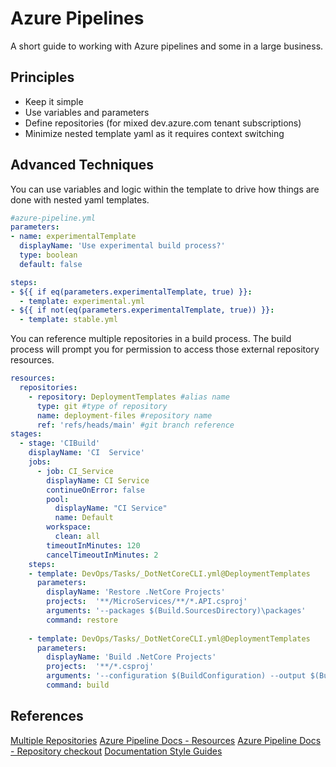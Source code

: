 # Azure Pipelines

A short guide to working with Azure pipelines and some in a large business.

## Principles

* Keep it simple
* Use variables and parameters
* Define repositories (for mixed dev.azure.com tenant subscriptions)
* Minimize nested template yaml as it requires context switching

## Advanced Techniques

You can use variables and logic within the template to drive how things are done with nested yaml templates.

```Yaml
#azure-pipeline.yml
parameters:
- name: experimentalTemplate
  displayName: 'Use experimental build process?'
  type: boolean
  default: false

steps:
- ${{ if eq(parameters.experimentalTemplate, true) }}:
  - template: experimental.yml
- ${{ if not(eq(parameters.experimentalTemplate, true)) }}:
  - template: stable.yml
```

You can reference multiple repositories in a build process. The build process will prompt you for permission to access those external repository resources.

```Yaml
resources:
  repositories:
    - repository: DeploymentTemplates #alias name
      type: git #type of repository
      name: deployment-files #repository name
      ref: 'refs/heads/main' #git branch reference
stages:
  - stage: 'CIBuild'
    displayName: 'CI  Service'
    jobs:
      - job: CI_Service
        displayName: CI Service
        continueOnError: false
        pool:
          displayName: "CI Service"
          name: Default
        workspace:
          clean: all
        timeoutInMinutes: 120
        cancelTimeoutInMinutes: 2
    steps:
    - template: DevOps/Tasks/_DotNetCoreCLI.yml@DeploymentTemplates
      parameters:
        displayName: 'Restore .NetCore Projects'
        projects:  '**/MicroServices/**/*.API.csproj'
        arguments: '--packages $(Build.SourcesDirectory)\packages'
        command: restore
     
    - template: DevOps/Tasks/_DotNetCoreCLI.yml@DeploymentTemplates
      parameters:
        displayName: 'Build .NetCore Projects'
        projects:  '**/*.csproj'
        arguments: '--configuration $(BuildConfiguration) --output $(Build.SourcesDirectory)\bin\$(BuildConfiguration)'
        command: build
```

## References

[Multiple Repositories](https://prcode.co.uk/2020/10/14/azure-devops-pipeline-templates-and-external-repositories/)
[Azure Pipeline Docs - Resources](https://docs.microsoft.com/en-us/azure/devops/pipelines/yaml-schema?view=azure-devops&tabs=schema%2Cparameter-schema#resources)
[Azure Pipeline Docs - Repository checkout](https://docs.microsoft.com/en-us/azure/devops/pipelines/repos/multi-repo-checkout?view=azure-devops#repository-details)
[Documentation Style Guides](https://www.writethedocs.org/guide/writing/style-guides/)
